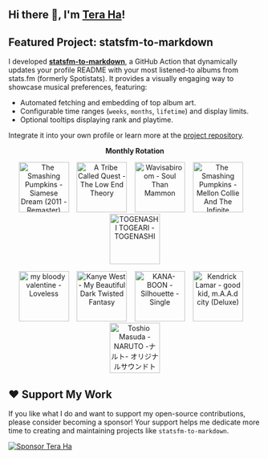 ## Hi there 👋, I'm [Tera Ha](https://teraha.com)!

## Featured Project: statsfm-to-markdown

I developed **[statsfm-to-markdown](https://github.com/teraha-dev/statsfm-to-markdown)**, a GitHub Action that dynamically updates your profile README with your most listened-to albums from stats.fm (formerly Spotistats). It provides a visually engaging way to showcase musical preferences, featuring:

* Automated fetching and embedding of top album art.
* Configurable time ranges (`weeks`, `months`, `lifetime`) and display limits.
* Optional tooltips displaying rank and playtime.

Integrate it into your own profile or learn more at the [project repository](https://github.com/teraha-dev/statsfm-to-markdown).

<p align="center"><strong>Monthly Rotation</strong></p> 

<!-- STATSFM START -->

<p align="center"><a href="https://open.spotify.com/album/3YDm8Vu6IOjjVdLNHlJtj0" target="_blank" rel="noopener noreferrer" title="#1 The Smashing Pumpkins - Siamese Dream (2011 - Remaster) (8h 16m)"><img src="https://i.scdn.co/image/ab67616d000048512d6d46ea0c000c11083f2158" alt="The Smashing Pumpkins - Siamese Dream (2011 - Remaster)" width="100" height="100"></a>    <a href="https://open.spotify.com/album/1p12OAWwudgMqfMzjMvl2a" target="_blank" rel="noopener noreferrer" title="#2 A Tribe Called Quest - The Low End Theory (5h 37m)"><img src="https://is1-ssl.mzstatic.com/image/thumb/Music115/v4/e0/14/c8/e014c80a-425b-e01a-1124-cee985bcb5e6/dj.qafpkddz.jpg/768x768bb.jpg" alt="A Tribe Called Quest - The Low End Theory" width="100" height="100"></a>    <a href="https://open.spotify.com/album/5AkWLK0JlhpsOgEXycDNN0" target="_blank" rel="noopener noreferrer" title="#3 Wavisabiroom - Soul Than Mammon (4h 14m)"><img src="https://is1-ssl.mzstatic.com/image/thumb/Music113/v4/76/65/40/7665404f-ba1c-338f-a0f3-81d24f3f6be8/Wavisabiroom_SoulThanMomman_3000.jpg/768x768bb.jpg" alt="Wavisabiroom - Soul Than Mammon" width="100" height="100"></a>    <a href="https://open.spotify.com/album/09LdvC3k8ybEmyeiShUWw2" target="_blank" rel="noopener noreferrer" title="#4 The Smashing Pumpkins - Mellon Collie And The Infinite Sadness (3h 43m)"><img src="https://is1-ssl.mzstatic.com/image/thumb/Music115/v4/ca/ce/b2/caceb2ed-50f0-c666-e4d0-165a0a1541fc/13UABIM04008.rgb.jpg/768x768bb.jpg" alt="The Smashing Pumpkins - Mellon Collie And The Infinite Sadness" width="100" height="100"></a>    <a href="#" target="_blank" rel="noopener noreferrer" title="#5 TOGENASHI TOGEARI - TOGENASHI (2h 35m)"><img src="https://is1-ssl.mzstatic.com/image/thumb/Music221/v4/ce/d3/86/ced3864e-5082-93a0-7006-20144cfdea0c/24UMGIM86991.rgb.jpg/768x768bb.jpg" alt="TOGENASHI TOGEARI - TOGENASHI" width="100" height="100"></a></p>
<p align="center"><a href="https://open.spotify.com/album/3GH4IiI6jQAIvnHVdb5FB6" target="_blank" rel="noopener noreferrer" title="#6 my bloody valentine - Loveless (2h 28m)"><img src="https://is1-ssl.mzstatic.com/image/thumb/Music116/v4/d8/9c/a2/d89ca2ad-3191-d877-4c2f-13fb3e619a7b/887830015998.png/768x768bb.jpg" alt="my bloody valentine - Loveless" width="100" height="100"></a>    <a href="https://open.spotify.com/album/6klUp8sQyRXGuJhqZu4PG3" target="_blank" rel="noopener noreferrer" title="#7 Kanye West - My Beautiful Dark Twisted Fantasy (2h 16m)"><img src="https://i.scdn.co/image/ab67616d0000b273baf2a68126739ff553f2930a" alt="Kanye West - My Beautiful Dark Twisted Fantasy" width="100" height="100"></a>    <a href="#" target="_blank" rel="noopener noreferrer" title="#8 KANA-BOON - Silhouette - Single (2h 0m)"><img src="https://is1-ssl.mzstatic.com/image/thumb/Music124/v4/7b/30/aa/7b30aa0a-0b3f-bb03-4dce-70840e227444/jacket_KSCL02520B00Z_550.jpg/768x768bb.jpg" alt="KANA-BOON - Silhouette - Single" width="100" height="100"></a>    <a href="#" target="_blank" rel="noopener noreferrer" title="#9 Kendrick Lamar - good kid, m.A.A.d city (Deluxe) (1h 51m)"><img src="https://is1-ssl.mzstatic.com/image/thumb/Music112/v4/ba/c3/c5/bac3c531-dc7e-d0da-d785-fe9f17219950/12UMGIM52990.rgb.jpg/768x768bb.jpg" alt="Kendrick Lamar - good kid, m.A.A.d city (Deluxe)" width="100" height="100"></a>    <a href="https://open.spotify.com/album/6NrJzDuBPZvp3ZRXnIqs1P" target="_blank" rel="noopener noreferrer" title="#10 Toshio Masuda - NARUTO -ナルト- オリジナルサウンドトラック (1h 47m)"><img src="https://i.scdn.co/image/ab67616d0000b2736d1c1a631e1b46ccc32eaee2" alt="Toshio Masuda - NARUTO -ナルト- オリジナルサウンドトラック" width="100" height="100"></a></p>
<!-- STATSFM END -->

## ❤️ Support My Work

If you like what I do and want to support my open-source contributions, please consider becoming a sponsor! Your support helps me dedicate more time to creating and maintaining projects like `statsfm-to-markdown`.

[![Sponsor Tera Ha](https://img.shields.io/github/sponsors/teraha-dev?style=social&logo=github)](https://github.com/sponsors/teraha-dev)
